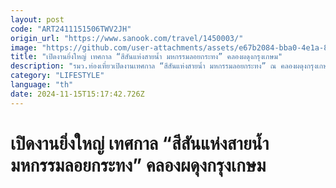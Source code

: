 ```yaml
---
layout: post
code: "ART2411151506TWV2JH"
origin_url: "https://www.sanook.com/travel/1450003/"
image: "https://github.com/user-attachments/assets/e67b2084-bba0-4e1a-8fa1-a1869bba0181"
title: "เปิดงานยิ่งใหญ่ เทศกาล “สีสันแห่งสายน้ำ มหกรรมลอยกระทง” คลองผดุงกรุงเกษม"
description: "รมว.ท่องเที่ยวเปิดงานเทศกาล “สีสันแห่งสายน้ำ มหกรรมลอยกระทง” ณ คลองผดุงกรุงเกษม กรุงเทพมหานคร ชวนนักท่องเที่ยวลอยกระทงอย่างสร้างสรรค์และใส่ใจสิ่งแวดล้อม"
category: "LIFESTYLE"
language: "th"
date: 2024-11-15T15:17:42.726Z
---
```


# เปิดงานยิ่งใหญ่ เทศกาล “สีสันแห่งสายน้ำ มหกรรมลอยกระทง” คลองผดุงกรุงเกษม